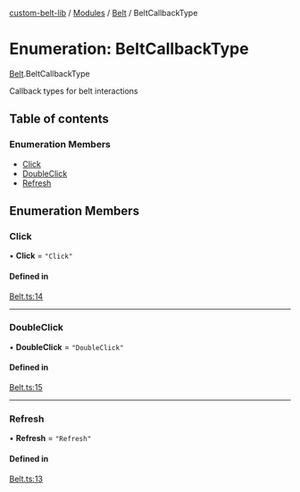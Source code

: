 [custom-belt-lib](../README.md) / [Modules](../modules.md) / [Belt](../modules/Belt.md) / BeltCallbackType

# Enumeration: BeltCallbackType

[Belt](../modules/Belt.md).BeltCallbackType

Callback types for belt interactions

## Table of contents

### Enumeration Members

- [Click](Belt.BeltCallbackType.md#click)
- [DoubleClick](Belt.BeltCallbackType.md#doubleclick)
- [Refresh](Belt.BeltCallbackType.md#refresh)

## Enumeration Members

### Click

• **Click** = ``"Click"``

#### Defined in

[Belt.ts:14](https://github.com/jeffholst/custom-belt/blob/9cbd5ad/packages/custom-belt-lib/src/Belt.ts#L14)

___

### DoubleClick

• **DoubleClick** = ``"DoubleClick"``

#### Defined in

[Belt.ts:15](https://github.com/jeffholst/custom-belt/blob/9cbd5ad/packages/custom-belt-lib/src/Belt.ts#L15)

___

### Refresh

• **Refresh** = ``"Refresh"``

#### Defined in

[Belt.ts:13](https://github.com/jeffholst/custom-belt/blob/9cbd5ad/packages/custom-belt-lib/src/Belt.ts#L13)
